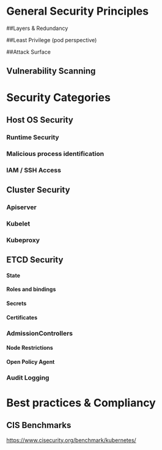 # General Security Principles

##Layers & Redundancy

##Least Privilege (pod perspective)

##Attack Surface

## Vulnerability Scanning


# Security Categories

## Host OS Security
### Runtime Security
### Malicious process identification
### IAM / SSH Access

## Cluster Security
### Apiserver
### Kubelet
### Kubeproxy

## ETCD Security
#### State
#### Roles and bindings
#### Secrets
#### Certificates

### AdmissionControllers
#### Node Restrictions
#### Open Policy Agent



### Audit Logging



# Best practices & Compliancy

## CIS Benchmarks 
https://www.cisecurity.org/benchmark/kubernetes/
